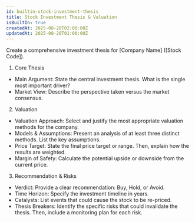 ```yaml
---
id: builtin-stock-investment-thesis
title: Stock Investment Thesis & Valuation
isBuiltIn: true
createdAt: 2025-08-20T02:00:00Z
updatedAt: 2025-08-20T01:00:00Z
---
```


Create a comprehensive investment thesis for [Company Name] ([Stock Code]).

1. Core Thesis

- Main Argument: State the central investment thesis. What is the single most important driver?
- Market View: Describe the perspective taken versus the market consensus.

2. Valuation

- Valuation Approach: Select and justify the most appropriate valuation methods for the company.
- Models & Assumptions: Present an analysis of at least three distinct methods. List the key assumptions.
- Price Target: State the final price target or range. Then, explain how the results are weighted.
- Margin of Safety: Calculate the potential upside or downside from the current price.

3. Recommendation & Risks

- Verdict: Provide a clear recommendation: Buy, Hold, or Avoid.
- Time Horizon: Specify the investment timeline in years.
- Catalysts: List events that could cause the stock to be re-priced.
- Thesis Breakers: Identify the specific risks that could invalidate the thesis. Then, include a monitoring plan for each risk.
